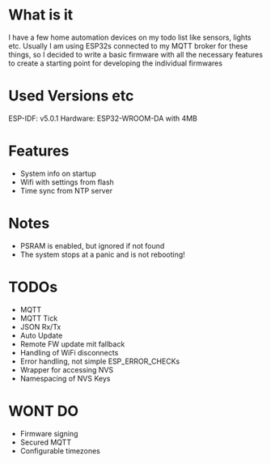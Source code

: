 
# What is it

I have a few home automation devices on my todo list like sensors, lights etc.
Usually I am using ESP32s connected to my MQTT broker for these things, so I decided to write a basic firmware with all the necessary features to create a starting point for developing the individual firmwares

# Used Versions etc

ESP-IDF: v5.0.1
Hardware: ESP32-WROOM-DA with 4MB

# Features

- System info on startup
- Wifi with settings from flash
- Time sync from NTP server

# Notes

- PSRAM is enabled, but ignored if not found
- The system stops at a panic and is not rebooting!

# TODOs

- MQTT
- MQTT Tick
- JSON Rx/Tx
- Auto Update
- Remote FW update mit fallback
- Handling of WiFi disconnects
- Error handling, not simple ESP_ERROR_CHECKs
- Wrapper for accessing NVS
- Namespacing of NVS Keys

# WONT DO

- Firmware signing
- Secured MQTT
- Configurable timezones
